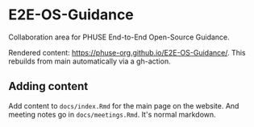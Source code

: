 # E2E-OS-Guidance

Collaboration area for PHUSE End-to-End Open-Source Guidance.

Rendered content: https://phuse-org.github.io/E2E-OS-Guidance/. This rebuilds from main automatically via a gh-action.

## Adding content 

Add content to `docs/index.Rmd` for the main page on the website. And meeting notes go in `docs/meetings.Rmd`. It's normal markdown.
